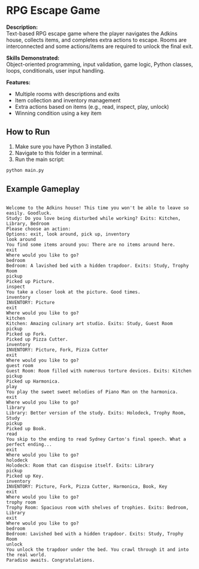 # RPG Escape Game

**Description:**  
Text-based RPG escape game where the player navigates the Adkins house, collects items, and completes extra actions to escape. Rooms are interconnected and some actions/items are required to unlock the final exit.

**Skills Demonstrated:**  
Object-oriented programming, input validation, game logic, Python classes, loops, conditionals, user input handling.

**Features:**  
- Multiple rooms with descriptions and exits  
- Item collection and inventory management  
- Extra actions based on items (e.g., read, inspect, play, unlock)  
- Winning condition using a key item  

## How to Run
1. Make sure you have Python 3 installed.  
2. Navigate to this folder in a terminal.  
3. Run the main script:
```bash
python main.py
```

## Example Gameplay
```

Welcome to the Adkins house! This time you won't be able to leave so easily. Goodluck.
Study: Do you love being disturbed while working? Exits: Kitchen, Library, Bedroom
Please choose an action:
Options: exit, look around, pick up, inventory
look around
You find some items around you: There are no items around here.
exit
Where would you like to go?
bedroom
Bedroom: A lavished bed with a hidden trapdoor. Exits: Study, Trophy Room
pickup
Picked up Picture.
inspect
You take a closer look at the picture. Good times.
inventory
INVENTORY: Picture
exit
Where would you like to go?
kitchen
Kitchen: Amazing culinary art studio. Exits: Study, Guest Room
pickup
Picked up Fork.
Picked up Pizza Cutter.
inventory
INVENTORY: Picture, Fork, Pizza Cutter
exit
Where would you like to go?
guest room
Guest Room: Room filled with numerous torture devices. Exits: Kitchen
pickup
Picked up Harmonica.
play
You play the sweet sweet melodies of Piano Man on the harmonica.
exit
Where would you like to go?
library
Library: Better version of the study. Exits: Holodeck, Trophy Room, Study
pickup
Picked up Book.
read
You skip to the ending to read Sydney Carton's final speech. What a perfect ending...
exit
Where would you like to go?
holodeck
Holodeck: Room that can disguise itself. Exits: Library
pickup
Picked up Key.
inventory
INVENTORY: Picture, Fork, Pizza Cutter, Harmonica, Book, Key
exit
Where would you like to go?
trophy room
Trophy Room: Spacious room with shelves of trophies. Exits: Bedroom, Library
exit
Where would you like to go?
bedroom
Bedroom: Lavished bed with a hidden trapdoor. Exits: Study, Trophy Room
unlock
You unlock the trapdoor under the bed. You crawl through it and into the real world.
Paradiso awaits. Congratulations.
```